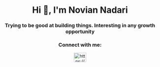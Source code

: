 <h1 align="center">Hi 👋, I'm Novian Nadari</h1>
<h3 align="center">Trying to be good at building things. Interesting in any growth opportunity</h3>

<h3 align="center">Connect with me:</h3>
<p align="center">
<a href="https://linkedin.com/in/https://www.linkedin.com/in/noviann/" target="blank"><img align="center" src="https://raw.githubusercontent.com/rahuldkjain/github-profile-readme-generator/master/src/images/icons/Social/linked-in-alt.svg" alt="https://www.linkedin.com/in/noviann/" height="30" width="40" /></a>
</p>
